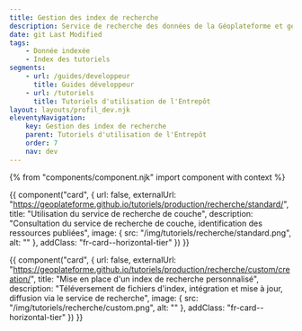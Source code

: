 ```yaml
---
title: Gestion des index de recherche
description: Service de recherche des données de la Géoplateforme et gestion des index customs
date: git Last Modified
tags:
    - Donnée indexée
    - Index des tutoriels
segments:
    - url: /guides/developpeur
      title: Guides développeur
    - url: /tutoriels
      title: Tutoriels d'utilisation de l'Entrepôt
layout: layouts/profil_dev.njk
eleventyNavigation:
    key: Gestion des index de recherche
    parent: Tutoriels d'utilisation de l'Entrepôt
    order: 7
    nav: dev
---
```


{% from "components/component.njk" import component with context %}

<div class="fr-grid-row--gutters fr-mb-1w">

<div class="fr-col fr-col-md-12">

{{ component("card", {
    url: false,
    externalUrl: "https://geoplateforme.github.io/tutoriels/production/recherche/standard/",
    title: "Utilisation du service de recherche de couche",
    description: "Consultation du service de recherche de couche, identification des ressources publiées",
    image: {
        src: "/img/tutoriels/recherche/standard.png",
        alt: ""
    },
    addClass: "fr-card--horizontal-tier"
}) }}

</div>

<div class="fr-col fr-col-md-12">

{{ component("card", {
    url: false,
    externalUrl: "https://geoplateforme.github.io/tutoriels/production/recherche/custom/creation/",
    title: "Mise en place d'un index de recherche personnalisé",
    description: "Téléversement de fichiers d'index, intégration et mise à jour, diffusion via le service de recherche",
    image: {
        src: "/img/tutoriels/recherche/custom.png",
        alt: ""
    },
    addClass: "fr-card--horizontal-tier"
}) }}

</div>

</div>
